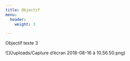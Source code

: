 ```yaml
---
title: Objectif
menu:
  header:
    weight: 3

---
```

Objectif texte 3

![](/uploads/Capture d’écran 2018-08-16 à 10.56.50.png)